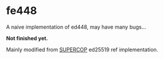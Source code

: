# fe448

A naive implementation of ed448, may have many bugs...

**Not finished yet.**

Mainly modified from [SUPERCOP](https://bench.cr.yp.to/supercop.html) ed25519 ref implementation.